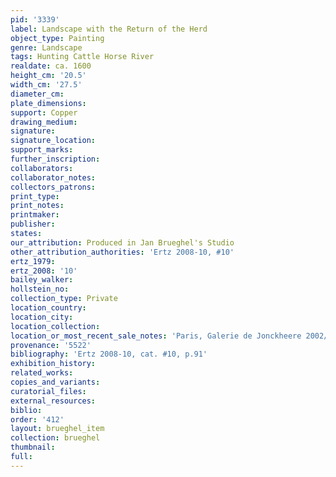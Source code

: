 ```yaml
---
pid: '3339'
label: Landscape with the Return of the Herd
object_type: Painting
genre: Landscape
tags: Hunting Cattle Horse River
realdate: ca. 1600
height_cm: '20.5'
width_cm: '27.5'
diameter_cm: 
plate_dimensions: 
support: Copper
drawing_medium: 
signature: 
signature_location: 
support_marks: 
further_inscription: 
collaborators: 
collaborator_notes: 
collectors_patrons: 
print_type: 
print_notes: 
printmaker: 
publisher: 
states: 
our_attribution: Produced in Jan Brueghel's Studio
other_attribution_authorities: 'Ertz 2008-10, #10'
ertz_1979: 
ertz_2008: '10'
bailey_walker: 
hollstein_no: 
collection_type: Private
location_country: 
location_city: 
location_collection: 
location_or_most_recent_sale_notes: 'Paris, Galerie de Jonckheere 2002/03, Cat. #24'
provenance: '5522'
bibliography: 'Ertz 2008-10, cat. #10, p.91'
exhibition_history: 
related_works: 
copies_and_variants: 
curatorial_files: 
external_resources: 
biblio: 
order: '412'
layout: brueghel_item
collection: brueghel
thumbnail: 
full: 
---
```

